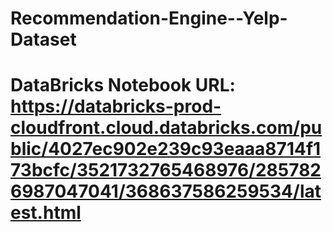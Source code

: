 # Recommendation-Engine--Yelp-Dataset

# DataBricks Notebook URL: https://databricks-prod-cloudfront.cloud.databricks.com/public/4027ec902e239c93eaaa8714f173bcfc/3521732765468976/2857826987047041/368637586259534/latest.html
